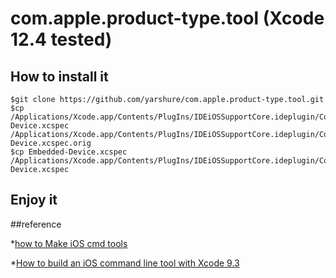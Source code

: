 # com.apple.product-type.tool (Xcode 12.4 tested)

## How to install it

```
$git clone https://github.com/yarshure/com.apple.product-type.tool.git
$cp /Applications/Xcode.app/Contents/PlugIns/IDEiOSSupportCore.ideplugin/Contents/Resources/Embedded-Device.xcspec  /Applications/Xcode.app/Contents/PlugIns/IDEiOSSupportCore.ideplugin/Contents/Resources/Embedded-Device.xcspec.orig
$cp Embedded-Device.xcspec /Applications/Xcode.app/Contents/PlugIns/IDEiOSSupportCore.ideplugin/Contents/Resources/Embedded-Device.xcspec
```
## Enjoy it 

##reference

*[how to Make iOS cmd tools](https://yarshure.medium.com/how-to-make-ios-cmd-tools-6fbbd59e3b68)

*[How to build an iOS command line tool with Xcode 9.3](https://bazad.github.io/2018/04/xcode-command-line-targets-ios/)
